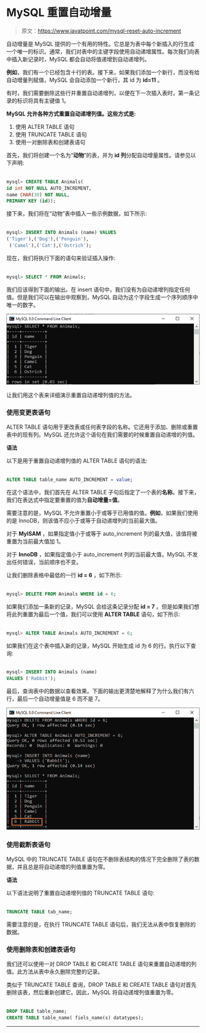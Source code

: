 # MySQL 重置自动增量

> 原文：<https://www.javatpoint.com/mysql-reset-auto-increment>

自动增量是 MySQL 提供的一个有用的特性。它总是为表中每个新插入的行生成一个唯一的标识。通常，我们对表中的主键字段使用自动递增属性。每次我们向表中插入新记录时，MySQL 都会自动将值递增到自动递增列。

**例如**，我们有一个已经包含十行的表。接下来，如果我们添加一个新行，而没有给自动增量列赋值，MySQL 会自动添加一个新行，其 id 为 **id=11** 。

有时，我们需要删除这些行并重置自动递增列，以便在下一次插入表时，第一条记录的标识将具有主键值 1。

**MySQL 允许各种方式重置自动递增列值。这些方式是:**

1.  使用 ALTER TABLE 语句
2.  使用 TRUNCATE TABLE 语句
3.  使用一对删除表和创建表语句

首先，我们将创建一个名为“**动物**”的表，并为 **id 列**分配自动增量属性。请参见以下声明:

```sql

mysql> CREATE TABLE Animals(  
id int NOT NULL AUTO_INCREMENT,   
name CHAR(30) NOT NULL,   
PRIMARY KEY (id)); 

```

接下来，我们将在“动物”表中插入一些示例数据，如下所示:

```sql

mysql> INSERT INTO Animals (name) VALUES   
('Tiger'),('Dog'),('Penguin'),  
 ('Camel'),('Cat'),('Ostrich');

```

现在，我们将执行下面的语句来验证插入操作:

```sql

mysql> SELECT * FROM Animals; 

```

我们应该得到下面的输出。在 insert 语句中，我们没有为自动递增列指定任何值。但是我们可以在输出中观察到，MySQL 自动为这个字段生成一个序列顺序中唯一的数字。

![MySQL Reset Auto-Increment](img/f1a139c5440471dcb0bea2763d732a86.png)

让我们用这个表来详细演示重置自动递增列值的方法。

### 使用变更表语句

ALTER TABLE 语句用于更改表或任何表字段的名称。它还用于添加、删除或重置表中的现有列。MySQL 还允许这个语句在我们需要的时候重置自动递增的列值。

**语法**

以下是用于重置自动递增列值的 ALTER TABLE 语句的语法:

```sql

ALTER TABLE table_name AUTO_INCREMENT = value;

```

在这个语法中，我们首先在 ALTER TABLE 子句后指定了一个表的**名称**。接下来，我们在表达式中指定要重置的值为**自动增量=值**。

需要注意的是，MySQL 不允许重置小于或等于已用值的值。**例如**，如果我们使用的是 InnoDB，则该值不应小于或等于自动递增列的当前最大值。

对于 **MyISAM** ，如果指定值小于或等于 auto_increment 列的最大值，该值将被重置为当前最大值加 1。

对于 **InnoDB** ，如果指定值小于 auto_increment 列的当前最大值，MySQL 不发出任何错误，当前顺序也不变。

让我们删除表格中最低的一行 **id = 6** ，如下所示:

```sql

mysql> DELETE FROM Animals WHERE id = 6;

```

如果我们添加一条新的记录，MySQL 会给这条记录分配 **id = 7** 。但是如果我们想将此列重置为最后一个值，我们可以使用 **ALTER TABLE** 语句，如下所示:

```sql

mysql> ALTER TABLE Animals AUTO_INCREMENT = 6;

```

如果我们在这个表中插入新的记录，MySQL 开始生成 id 为 6 的行。执行以下查询:

```sql

mysql> INSERT INTO Animals (name)
VALUES ('Rabbit');

```

最后，查询表中的数据以查看效果。下面的输出更清楚地解释了为什么我们有六行，最后一个自动增量值是 6 而不是 7。

![MySQL Reset Auto-Increment](img/e8be1d517adfcfc642c8e79be3b708c6.png)

### 使用截断表语句

MySQL 中的 TRUNCATE TABLE 语句在不删除表结构的情况下完全删除了表的数据，并且总是将自动递增的列值重置为零。

**语法**

以下语法说明了重置自动递增列值的 TRUNCATE TABLE 语句:

```sql

TRUNCATE TABLE tab_name;

```

需要注意的是，在执行 TRUNCATE TABLE 语句后，我们无法从表中恢复删除的数据。

### 使用删除表和创建表语句

我们还可以使用一对 DROP TABLE 和 CREATE TABLE 语句来重置自动递增的列值。此方法从表中永久删除完整的记录。

类似于 TRUNCATE TABLE 查询，DROP TABLE 和 CREATE TABLE 语句对首先删除该表，然后重新创建它。因此，MySQL 将自动递增列值重置为零。

```sql

DROP TABLE table_name;
CREATE TABLE table_name( fiels_name(s) datatypes);

```

* * *